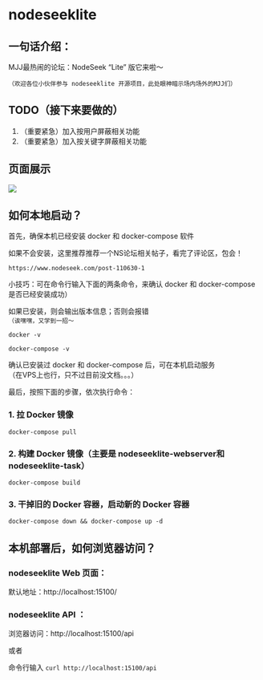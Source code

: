 # nodeseeklite

## 一句话介绍：

MJJ最热闹的论坛：NodeSeek “Lite” 版它来啦～

`（欢迎各位小伙伴参与 nodeseeklite 开源项目，此处眼神暗示场内场外的MJJ们）`

## TODO（接下来要做的）

1. （重要紧急）加入按用户屏蔽相关功能
1. （重要紧急）加入按关键字屏蔽相关功能

## 页面展示

![](https://img.erpweb.eu.org/imgs/2024/05/7010af3cffec3af6.png)

## 如何本地启动？

首先，确保本机已经安装 docker 和 docker-compose 软件

如果不会安装，这里推荐推荐一个NS论坛相关帖子，看完了评论区，包会！

    https://www.nodeseek.com/post-110630-1

小技巧：可在命令行输入下面的两条命令，来确认 docker 和 docker-compose 是否已经安装成功）

如果已安装，则会输出版本信息；否则会报错  
`（诶嘿嘿，又学到一招～`

    docker -v

    docker-compose -v

确认已安装过 docker 和 docker-compose 后，可在本机启动服务  
（在VPS上也行，只不过目前没文档。。。）

最后，按照下面的步骤，依次执行命令：

### 1. 拉 Docker 镜像

    docker-compose pull 

### 2. 构建 Docker 镜像（主要是 nodeseeklite-webserver和 nodeseeklite-task）

    docker-compose build

### 3. 干掉旧的 Docker 容器，启动新的 Docker 容器

    docker-compose down && docker-compose up -d

## 本机部署后，如何浏览器访问？

### nodeseeklite Web 页面：

默认地址：http://localhost:15100/

### nodeseeklite API ：

浏览器访问：http://localhost:15100/api

或者

命令行输入 `curl http://localhost:15100/api `
